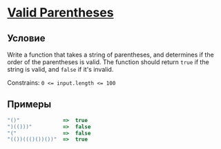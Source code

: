 # [Valid Parentheses](https://www.codewars.com/kata/52774a314c2333f0a7000688)

## Условие

Write a function that takes a string of parentheses, and determines if the order of the parentheses is valid. The function should return `true` if the string is valid, and `false` if it's invalid.

Constrains: `0 <= input.length <= 100`

## Примеры

```js
"()"              =>  true
")(()))"          =>  false
"("               =>  false
"(())((()())())"  =>  true
```
